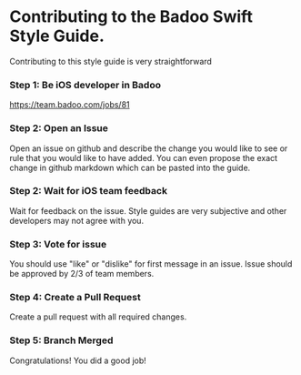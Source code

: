 

# Contributing to the Badoo Swift Style Guide.

Contributing to this style guide is very straightforward

### Step 1: Be iOS developer in Badoo

https://team.badoo.com/jobs/81

### Step 2: Open an Issue

Open an issue on github and describe the change you would like to see or rule that you would like to have added. You can even propose the exact change in github markdown which can be pasted into the guide.

### Step 2: Wait for iOS team feedback

Wait for feedback on the issue. Style guides are very subjective and other developers may not agree with you.

### Step 3: Vote for issue

You should use "like" or "dislike" for first message in an issue. Issue should be approved by 2/3 of team members.

### Step 4: Create a Pull Request

Create a pull request with all required changes.

### Step 5: Branch Merged

Congratulations! You did a good job!
